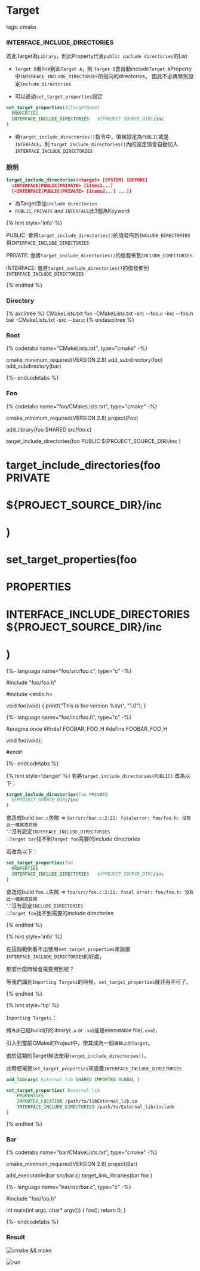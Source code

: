 # Target

tags: cmake

<!-- sec data-title="Target properties" data-id="1" data-nopdf="true" ces -->

### INTERFACE_INCLUDE_DIRECTORIES

若此Target為`Library`，則此Property代表`public include directories`的List

- `Target B`若link到此`Target A`，則
  `Target B`會自動include`Target A`Property中`INTERFACE_INCLUDE_DIRECTORIES`所指向的directories，
  因此不必再特別設定`include_directories`

- 可以透過`set_target_properties`設定

``` CMake
set_target_properties(${TargetName}
  PROPERTIES
  INTERFACE_INCLUDE_DIRECTORIES   ${PROJECT_SOURCE_DIR}/inc
)
```

- 若`target_include_directories()`指令中，值被設定為`PUBLIC`或是`INTERFACE`，則
  `target_include_directories()`內的設定值會自動加入`INTERFACE_INCLUDE_DIRECTORIES`

<!--endsec-->

<!--
sec
data-title="target_include_directories"
data-id="0"
data-nopdf="true"
ces
-->

### 說明

``` CMake
target_include_directories(<target> [SYSTEM] [BEFORE]
  <INTERFACE|PUBLIC|PRIVATE> [items1...]
  [<INTERFACE|PUBLIC|PRIVATE> [items2...] ...])
```

- 為Target添加`include directories`
- `PUBLIC`, `PRIVATE` and `INTERFACE`此3個為Keyword

{% hint style='info' %}

PUBLIC:
會將`target_include_directories()`的值發佈到`INCLUDE_DIRECTORIES`與`INTERFACE_INCLUDE_DIRECTORIES`

PRIVATE:
會將`target_include_directories()`的值發佈到`INCLUDE_DIRECTORIES`

INTERFACE:
會將`target_include_directories()`的值發佈到`INTERFACE_INCLUDE_DIRECTORIES`

{% endhint %}

### Directory

{% asciitree %}
CMakeLists.txt
foo
-CMakeLists.txt
-src
--foo.c
-inc
--foo.h
bar
-CMakeLists.txt
-src
--bar.c
{% endasciitree %}

### Root
{% codetabs name="CMakeLists.txt", type="cmake" -%}

cmake_minimum_required(VERSION 2.8)
add_subdirectory(foo)
add_subdirectory(bar)

{%- endcodetabs %}

### Foo
{% codetabs name="foo/CMakeLists.txt", type="cmake" -%}

cmake_minimum_required(VERSION 2.8)
project(Foo)

add_library(foo SHARED src/foo.c)

target_include_directories(foo PUBLIC
  ${PROJECT_SOURCE_DIR}/inc
)

# target_include_directories(foo PRIVATE
#   ${PROJECT_SOURCE_DIR}/inc
# )

# set_target_properties(foo
#   PROPERTIES
#   INTERFACE_INCLUDE_DIRECTORIES   ${PROJECT_SOURCE_DIR}/inc
# )

{%- language name="foo/src/foo.c", type="c" -%}

#include "foo/foo.h"

#include <stdio.h>

void foo(void)
{
	printf("This is foo version %s\n", "1.0");
}

{%- language name="foo/inc/foo.h", type="c" -%}

#pragma once
#ifndef FOOBAR_FOO_H
#define FOOBAR_FOO_H

void foo(void);

#endif

{%- endcodetabs %}

{% hint style='danger' %}
若將`target_include_directories(PUBLIC)`
改為以下：

``` CMake
target_include_directories(foo PRIVATE
  ${PROJECT_SOURCE_DIR}/inc
)
```

會造成build `bar.c`失敗 =>
`bar/src/bar.c:2:21: fatalerror: foo/foo.h: 沒有此一檔案或目錄`     
∵沒有設定`INTERFACE_INCLUDE_DIRECTORIES`    
∴`Target bar`找不到`Target foo`需要的include directories

若改為以下：

``` CMake
set_target_properties(foo
  PROPERTIES
  INTERFACE_INCLUDE_DIRECTORIES   ${PROJECT_SOURCE_DIR}/inc
)
```

會造成build `foo.c`失敗 =>
`foo/src/foo.c:2:21: fatal error: foo/foo.h: 沒有此一檔案或目錄`    
∵沒有設定`INCLUDE_DIRECTORIES`    
∴`Target foo`找不到需要的include directories

{% endhint %}

{% hint style='info' %}

在這個範例看不出使用`set_target_properties`來設置`INTERFACE_INCLUDE_DIRECTORIES`的好處，

那麼什麼時候會需要用到呢？

等我們講到`Importing Targets`的時候，`set_target_properties`就非用不可了。

{% endhint %}

{% hint style='tip' %}

`Importing Targets`：

將`外部`已經build好的library(`.a` or `.so`)或是executable file(`.exe`)，

引入到當前CMake的Project中，使其成為一個`邏輯上的Target`。

由於這類的Target無法使用`target_include_directories()`，

此時便需要`set_target_properties`來設置`INTERFACE_INCLUDE_DIRECTORIES`

``` CMake
add_library( External_lib SHARED IMPORTED GLOBAL )

set_target_properties( External_lib
    PROPERTIES
    IMPORTED_LOCATION /path/to/libExternal_lib.so
    INTERFACE_INCLUDE_DIRECTORIES /path/to/External_lib/include
)
```

{% endhint %}

### Bar

{% codetabs name="bar/CMakeLists.txt", type="cmake" -%}

cmake_minimum_required(VERSION 2.8)
project(Bar)

add_executable(bar src/bar.c)
target_link_libraries(bar
  foo
)

{%- language name="bar/src/bar.c", type="c" -%}

#include "foo/foo.h"

int main(int argc, char* argv[])
{
	foo();
	return 0;
}

{%- endcodetabs %}

### Result

![cmake && make](images/target_include_directories_1.png)

![run](images/target_include_directories_2.png)

<!--endsec-->
